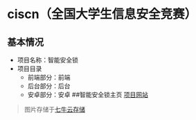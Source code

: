 # ciscn（全国大学生信息安全竞赛）
## 基本情况
* 项目名称：智能安全锁
* 项目目录
    - 前端部分：前端
    - 后台部分：后台
    - 安卓部分：安卓
##智能安全锁主页 
[项目网站](http://cvst2015.sinaapp.com "test")
>图片存储于[七牛云存储](https://portal.qiniu.com/signup?code=3ljz8srvqyb0y)

